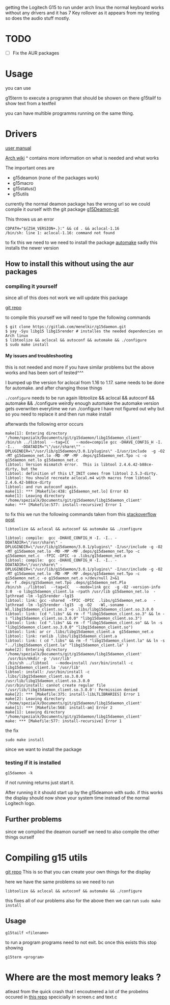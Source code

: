 
getting the Logitech G15 to run under arch linux the normal keyboard works without any drivers and it has 7 Key rollover as it appears from my testing so does the audio stuff mostly.

# TODO

- [ ] Fix the AUR packages 
# Usage

you can use 

g15term to execute a programm that should be showen on there 
g15tailf to show text from a textfeil 

you can have multible programms running on the same thing.
# Drivers 
[user manual](https://www.manua.ls/logitech/g15/manual)

[Arch wiki](https://wiki.archlinux.org/title/Logitech_Gaming_Keyboards)
^ contains more information on what is needed and what works

The important ones are 
- g15deamon (none of the packages work)
- g15macro
- g15status()
-  g15utils

currently the normal deamon package has the wrong url so we could compile it ourself with the git package [g15Deamon-git](https://aur.archlinux.org/packages/g15daemon-git)


This throws us an error 
```shell
CDPATH="${ZSH_VERSION+.}:" && cd . && aclocal-1.16 
/bin/sh: line 1: aclocal-1.16: command not found
```

to fix this we need to we need to install the package 
[automake](https://archlinux.org/packages/core/any/automake/)
sadly this installs the newer version

## How to install this without using the aur packages 


### compiling it yourself 
since all of this does not work we will update this package 

[git repo ](https://gitlab.com/menelkir/g15daemon/)

to compile this yourself we will need to type the following commands 

```shell
$ git clone https://gitlab.com/menelkir/g15daemon.git
$ yay -Syu libg15 libg15render # installes the needed dependencies on Arch linux
$ libtoolize && aclocal && autoconf && automake && ./configure 
$ sudo make install
```

#### My issues and troubleshooting
this is not needed and more if you have similar problems but the above works and has been sort of tested^^^

I bumped up the version for aclocal from  1.16 to 1.17.  same needs to be done for automake. and after changing those things 

`./configure` needs to be run again
libtoolize && aclocal && autoconf && automake && ./configure 
weirdly enough automake the automake version gets overwriten everytime we run ./configure I have not figured out why but so you need to replace it and then run make install

afterwards the following error occurs 

```shell
make[1]: Entering directory '/home/spezialk/Documents/git/g15daemon/libg15daemon_client'
/bin/sh ../libtool  --tag=CC   --mode=compile gcc -DHAVE_CONFIG_H -I. -I..   -DDATADIR="\"/usr/share\"" -DPLUGINDIR=\"/usr/lib/g15daemon/3.0.1/plugins\" -I/usr/include  -g -O2 -MT g15daemon_net.lo -MD -MP -MF .deps/g15daemon_net.Tpo -c -o g15daemon_net.lo g15daemon_net.c
libtool: Version mismatch error.  This is libtool 2.4.6.42-b88ce-dirty, but the
libtool: definition of this LT_INIT comes from libtool 2.5.3-dirty.
libtool: You should recreate aclocal.m4 with macros from libtool 2.4.6.42-b88ce-dirty
libtool: and run autoconf again.
make[1]: *** [Makefile:438: g15daemon_net.lo] Error 63
make[1]: Leaving directory '/home/spezialk/Documents/git/g15daemon/libg15daemon_client'
make: *** [Makefile:577: install-recursive] Error 1
```

to fix this we run the following commands taken from this [stackoverflow post](https://stackoverflow.com/questions/58565768/libtool-version-mismatch-error-2-4-6-expected-vs-2-4-6-42-b88ce-actual-ac)


```shell
libtoolize && aclocal && autoconf && automake && ./configure 
```

```shell
libtool: compile:  gcc -DHAVE_CONFIG_H -I. -I.. -DDATADIR=\"/usr/share\" -DPLUGINDIR=\"/usr/lib/g15daemon/3.0.1/plugins\" -I/usr/include -g -O2 -MT g15daemon_net.lo -MD -MP -MF .deps/g15daemon_net.Tpo -c g15daemon_net.c  -fPIC -DPIC -o .libs/g15daemon_net.o
libtool: compile:  gcc -DHAVE_CONFIG_H -I. -I.. -DDATADIR=\"/usr/share\" -DPLUGINDIR=\"/usr/lib/g15daemon/3.0.1/plugins\" -I/usr/include -g -O2 -MT g15daemon_net.lo -MD -MP -MF .deps/g15daemon_net.Tpo -c g15daemon_net.c -o g15daemon_net.o >/dev/null 2>&1
mv -f .deps/g15daemon_net.Tpo .deps/g15daemon_net.Plo
/bin/sh ../libtool  --tag=CC   --mode=link gcc  -g -O2 -version-info 3:0  -o libg15daemon_client.la -rpath /usr/lib g15daemon_net.lo  -lpthread -lm -lg15render -lg15 
libtool: link: gcc -shared  -fPIC -DPIC  .libs/g15daemon_net.o   -lpthread -lm -lg15render -lg15  -g -O2   -Wl,-soname -Wl,libg15daemon_client.so.3 -o .libs/libg15daemon_client.so.3.0.0
libtool: link: (cd ".libs" && rm -f "libg15daemon_client.so.3" && ln -s "libg15daemon_client.so.3.0.0" "libg15daemon_client.so.3")
libtool: link: (cd ".libs" && rm -f "libg15daemon_client.so" && ln -s "libg15daemon_client.so.3.0.0" "libg15daemon_client.so")
libtool: link: ar cr .libs/libg15daemon_client.a  g15daemon_net.o
libtool: link: ranlib .libs/libg15daemon_client.a
libtool: link: ( cd ".libs" && rm -f "libg15daemon_client.la" && ln -s "../libg15daemon_client.la" "libg15daemon_client.la" )
make[2]: Entering directory '/home/spezialk/Documents/git/g15daemon/libg15daemon_client'
 /usr/bin/mkdir -p '/usr/lib'
 /bin/sh ../libtool   --mode=install /usr/bin/install -c   libg15daemon_client.la '/usr/lib'
libtool: install: /usr/bin/install -c .libs/libg15daemon_client.so.3.0.0 /usr/lib/libg15daemon_client.so.3.0.0
/usr/bin/install: cannot create regular file '/usr/lib/libg15daemon_client.so.3.0.0': Permission denied
make[2]: *** [Makefile:375: install-libLTLIBRARIES] Error 1
make[2]: Leaving directory '/home/spezialk/Documents/git/g15daemon/libg15daemon_client'
make[1]: *** [Makefile:568: install-am] Error 2
make[1]: Leaving directory '/home/spezialk/Documents/git/g15daemon/libg15daemon_client'
make: *** [Makefile:577: install-recursive] Error 1
```

the fix 


```shell
sudo make install
```

since we want to install the package

### testing if it is installed

```
g15daemon -k
```

if not running returns just start it. 

After running it it should start up by the g15deamon with sudo. if this works the display should now show your system time instead of the normal Logitech logo. 

## Further problems 
since we compiled the deamon ourself we need to also compile the other things ourself

# Compiling g15 utils
 [git repo](https://gitlab.com/menelkir/g15utils)
This is so that you can create your own things for the display 


here we have the same problems so we need to run 

```shell
libtoolize && aclocal && autoconf && automake && ./configure 
```

this fixes all of our problems also for the above 
then we can run `sudo make install`

## Usage 

 ```shell
 g15tailf <filename>
 ``` 


to run a program programs need to not exit. bc once this exists this stop showing
```shell
g15term <program>
```

# Where are the most memory leaks ?

atleast from the quick crash that I encoutnered a lot of the probelms occured in [this repo](https://github.com/vividnightmare/libg15render) specicially in screen.c and text.c